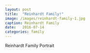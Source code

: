 ```yaml
---
layout: post
title:  "Reinhardt Family!"
image: /images/reinhardt-family-1.jpg
caption: Reinhardt Family
date:   2016-07-14
categories: family
---
```


Reinhardt Family Portrait
